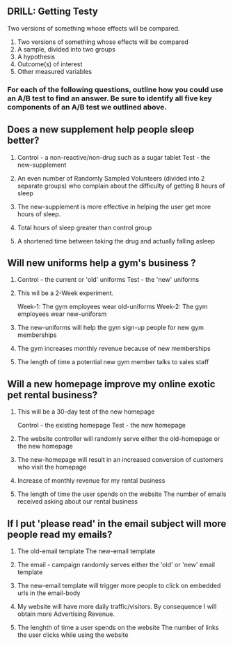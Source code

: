 ## DRILL: Getting Testy

Two versions of something whose effects will be compared. 

1. Two versions of something whose effects will be compared
1. A sample, divided into two groups
1. A hypothesis
1. Outcome(s) of interest
1. Other measured variables

### For each of the following questions, outline how you could use an A/B test to find an answer. Be sure to identify all five key components of an A/B test we outlined above.

## Does a new supplement help people sleep better?

1.  Control - a non-reactive/non-drug such as a sugar tablet 
    Test - the new-supplement

1.  An even number of Randomly Sampled Volunteers (divided into 2 separate groups) 
    who complain about the difficulty of getting 8 hours of sleep

1.  The new-supplement is more effective in helping the user get more hours of sleep.

1.  Total hours of sleep greater than control group

1.  A shortened time between taking the drug and actually falling asleep



## Will new uniforms help a gym's business ?

1.  Control - the current or 'old' uniforms
    Test - the 'new' uniforms

1.  This wil be a 2-Week experiment.
        
     Week-1: The gym employees wear old-uniforms
     Week-2: The gym employees wear new-uniforsm 
            
1.  The new-uniforms will help the gym sign-up people for new gym memberships

1.  The gym increases monthly revenue because of new memberships

1.  The length of time a potential new gym member talks to sales staff



## Will a new homepage improve my online exotic pet rental business?

1. This will be a 30-day test of the new homepage
        
   Control - the existing homepage
   Test - the new homepage
        
1. The website controller will randomly serve either the old-homepage or the new homepage
        
1. The new-homepage will result in an increased conversion of customers who visit the homepage
        
1. Increase of monthly revenue for my rental business
        
1. The length of time the user spends on the website
   The number of emails received asking about our rental business
           
           

## If I put 'please read' in the email subject will more people read my emails?

1. The old-email template
   The new-email template

1. The email - campaign randomly serves either the 'old' or 'new' email template

1. The new-email template will trigger more people to click on embedded urls in the email-body

1. My website will have more daily traffic/visitors.  By consequence I will obtain more Advertising Revenue.

1. The lenghth of time a user spends on the website
   The number of links the user clicks while using the website
